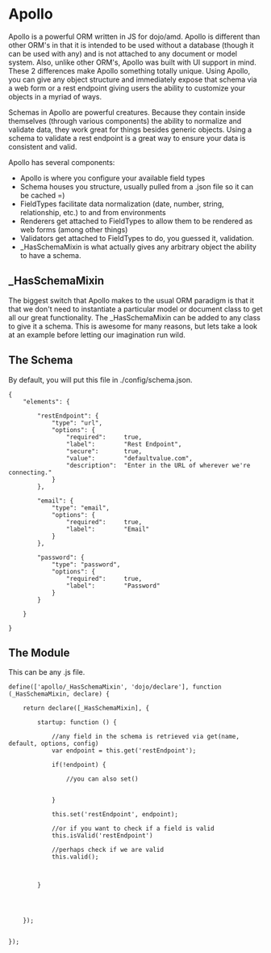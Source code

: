 Apollo
===

Apollo is a powerful ORM written in JS for dojo/amd. Apollo is different than other ORM's in that it is intended to be used
without a database (though it can be used with any) and is not attached to any document or model system. Also, unlike
other ORM's, Apollo was built with UI support in mind. These 2 differences make Apollo something totally unique. Using
Apollo, you can give any object structure and immediately expose that schema via a web form or a rest endpoint giving
users the ability to customize your objects in a myriad of ways.

Schemas in Apollo are powerful creatures. Because they contain inside themselves (through various components) the ability
to normalize and validate data, they work great for things besides generic objects. Using a schema to validate a rest
endpoint is a great way to ensure your data is consistent and valid.

Apollo has several components:

- Apollo is where you configure your available field types
- Schema houses you structure, usually pulled from a .json file so it can be cached =)
- FieldTypes facilitate data normalization (date, number, string, relationship, etc.) to and from environments
- Renderers get attached to FieldTypes to allow them to be rendered as web forms (among other things)
- Validators get attached to FieldTypes to do, you guessed it, validation.
- _HasSchemaMixin is what actually gives any arbitrary object the ability to have a schema.

_HasSchemaMixin
---

The biggest switch that Apollo makes to the usual ORM paradigm is that it that we don't need to instantiate a particular
model or document class to get all our great functionality. The _HasSchemaMixin can be added to any class to give it a
schema. This is awesome for many reasons, but lets take a look at an example before letting our imagination run wild.


The Schema
---
By default, you will put this file in ./config/schema.json.


    {
        "elements": {

            "restEndpoint": {
                "type": "url",
                "options": {
                    "required":     true,
                    "label":        "Rest Endpoint",
                    "secure":       true,
                    "value":        "defaultvalue.com",
                    "description":  "Enter in the URL of wherever we're connecting."
                }
            },

            "email": {
                "type": "email",
                "options": {
                    "required":     true,
                    "label":        "Email"
                }
            },

            "password": {
                "type": "password",
                "options": {
                    "required":     true,
                    "label":        "Password"
                }
            }

        }

    }


The Module
---
This can be any .js file.

    define(['apollo/_HasSchemaMixin', 'dojo/declare'], function (_HasSchemaMixin, declare) {

        return declare([_HasSchemaMixin], {

            startup: function () {

                //any field in the schema is retrieved via get(name, default, options, config)
                var endpoint = this.get('restEndpoint');

                if(!endpoint) {

                    //you can also set()


                }

                this.set('restEndpoint', endpoint);

                //or if you want to check if a field is valid
                this.isValid('restEndpoint')

                //perhaps check if we are valid
                this.valid();



            }




        });


    });